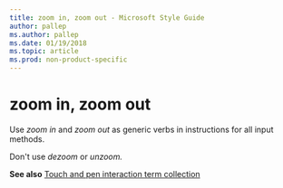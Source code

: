 ```yaml
---
title: zoom in, zoom out - Microsoft Style Guide
author: pallep
ms.author: pallep
ms.date: 01/19/2018
ms.topic: article
ms.prod: non-product-specific
---
```


# zoom in, zoom out

Use *zoom in* and *zoom out* as generic verbs in instructions for all input methods.

Don't use *dezoom* or *unzoom.* 

**See also** [Touch and pen interaction term collection](/style-guide/a-z-word-list-term-collections/term-collections/touch-pen-interaction-terms) 
